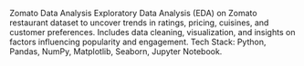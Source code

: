 Zomato Data Analysis
Exploratory Data Analysis (EDA) on Zomato restaurant dataset to uncover trends in ratings, pricing, cuisines, and customer preferences. Includes data cleaning, visualization, and insights on factors influencing popularity and engagement.
Tech Stack: Python, Pandas, NumPy, Matplotlib, Seaborn, Jupyter Notebook.
